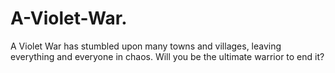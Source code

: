# A-Violet-War.
A Violet War has stumbled upon many towns and villages, leaving everything and everyone in chaos. Will you be the ultimate warrior to end it?

